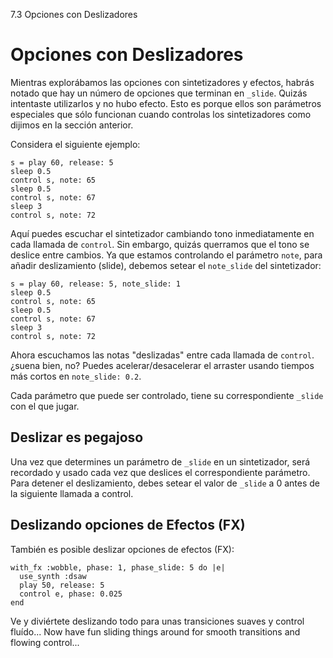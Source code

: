 7.3 Opciones con Deslizadores

# Opciones con Deslizadores

Mientras explorábamos las opciones con sintetizadores y efectos, habrás
notado que hay un número de opciones que terminan en `_slide`. Quizás
intentaste utilizarlos y no hubo efecto. Esto es porque ellos son parámetros
especiales que sólo funcionan cuando controlas los sintetizadores como 
dijimos en la sección anterior.

Considera el siguiente ejemplo:

```
s = play 60, release: 5
sleep 0.5
control s, note: 65
sleep 0.5
control s, note: 67
sleep 3
control s, note: 72
```

Aquí puedes escuchar el sintetizador cambiando tono inmediatamente en cada
llamada de `control`. Sin embargo, quizás querramos que el tono se deslice
entre cambios. Ya que estamos controlando el parámetro `note`, para añadir
deslizamiento (slide), debemos setear el `note_slide` del sintetizador:


```
s = play 60, release: 5, note_slide: 1
sleep 0.5
control s, note: 65
sleep 0.5
control s, note: 67
sleep 3
control s, note: 72
```

Ahora escuchamos las notas "deslizadas" entre cada llamada de `control`.
¿suena bien, no? Puedes acelerar/desacelerar el arraster usando tiempos
más cortos en `note_slide: 0.2`.

Cada parámetro que puede ser controlado, tiene su correspondiente `_slide`
con el que jugar.


## Deslizar es pegajoso

Una vez que determines un parámetro de `_slide` en un sintetizador, será
recordado y usado cada vez que deslices el correspondiente parámetro. Para
detener el deslizamiento, debes setear el valor de  `_slide` a 0 antes de la
siguiente llamada a control.


## Deslizando opciones de Efectos (FX)

También es posible deslizar opciones de efectos (FX):

```
with_fx :wobble, phase: 1, phase_slide: 5 do |e|
  use_synth :dsaw
  play 50, release: 5
  control e, phase: 0.025
end
```

Ve y diviértete deslizando todo para unas transiciones suaves y control
fluído...
Now have fun sliding things around for smooth transitions and flowing
control...
